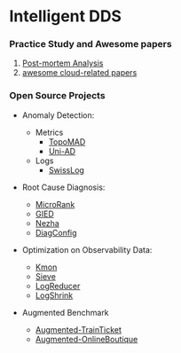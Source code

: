 # Intelligent DDS



### Practice Study and Awesome papers

1. [Post-mortem Analysis](https://github.com/IntelligentDDS/Post-mortems-Analysis)
2. [awesome cloud-related papers](https://github.com/IntelligentDDS/awesome-papers)


### Open Source Projects
- Anomaly Detection:

  - Metrics
    - [TopoMAD](https://github.com/IntelligentDDS/TopoMAD)
    - [Uni-AD](https://github.com/IntelligentDDS/Uni-AD)
  - Logs
    - [SwissLog](https://github.com/IntelligentDDS/SwissLog)

- Root Cause Diagnosis:
  - [MicroRank](https://github.com/IntelligentDDS/MicroRank)
  - [GIED](https://github.com/IntelligentDDS/GIED)
  - [Nezha](https://github.com/IntelligentDDS/Nezha)
  - [DiagConfig](https://github.com/IntelligentDDS/DiagConfig)

- Optimization on Observability Data:
  - [Kmon](https://github.com/IntelligentDDS/Kmon)
  - [Sieve](https://github.com/IntelligentDDS/Sieve)
  - [LogReducer](https://github.com/IntelligentDDS/LogReducer)
  - [LogShrink](https://github.com/IntelligentDDS/LogShrink)


- Augmented Benchmark
  - [Augmented-TrainTicket](https://github.com/IntelligentDDS/Augmented-TrainTicket)
  - [Augmented-OnlineBoutique](https://github.com/IntelligentDDS/Augmented-OnlineBoutique)

